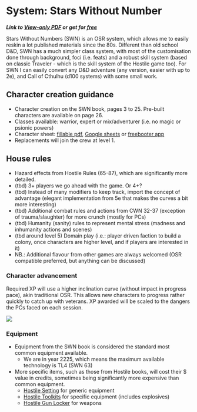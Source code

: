 # System: Stars Without Number
***Link to [View-only PDF](https://drive.google.com/file/d/1s9ThcGpnoimZm49370hdDDsfdPMftj-n/view?usp=drivesdk) or get for [free](https://www.drivethrurpg.com/product/230009/Stars-Without-Number-Revised-Edition-Free-Version)***

Stars Without Numbers (SWN) is an OSR system, which allows me to easily reskin a lot published materials since the 80s. Different than old school D&D, SWN has a much simpler class system, with most of the customisation done through background, foci (i.e. feats) and a robust skill system (based on classic Traveler - which is the skill system of the Hostile game too). For SWN I can easily convert any D&D adventure (any version, easier with up to 2e), and Call of Cthulhu (d100 systems) with some small work.

## Character creation guidance

- Character creation on the SWN book, pages 3 to 25. Pre-built characters are available on page 26.
- Classes available: warrior, expert or mix/adventurer (i.e. no magic or psionic powers)
- Character sheet: [fillable pdf](https://drive.google.com/file/d/1bM8pMgGjMKao6s-12BjnkQ9MzXhFJ8i2/view?usp=drivesdk), [Google sheets](https://docs.google.com/spreadsheets/d/19vw6EHrl_2-8BcHob2_bxvcpLnVbAHbW3StjrNEFoKg/edit#gid=1671565117) or [freebooter app](https://www.swnfreebooter.net/)
- Replacements will join the crew at level 1.

## House rules

- Hazard effects from Hostile Rules (65-87), which are significantly more detailed. 
- (tbd) 3+ players we go ahead with the game. Or 4+?
- (tbd) Instead of many modifiers to keep track, import the concept of advantage (elegant implementation from 5e that makes the curves a bit more interesting)
- (tbd) Additional combat rules and actions from CWN 32-37 (exception of trauma/slaughter) for more crunch (mostly for PCs)
- (tbd) Humanity (sanity) rules to represent mental stress (madness and inhumanity actions and scenes)
- (tbd around level 5) Domain play (i.e.: player driven faction to build a colony, once characters are higher level, and if players are interested in it)
- NB.: Additional flavour from other games are always welcomed (OSR compatible preferred, but anything can be discussed)

### Character advancement

Required XP will use a higher inclination curve (without impact in progress pace), akin traditional OSR. This allows new characters to progress rather quickly to catch up with veterans. XP awarded will be scaled to the dangers the PCs faced on each session.

![](https://i.imgur.com/DauwZK5.png)

### Equipment

- Equipment from the SWN book is considered the standard most common equipment available.
	- We are in year 2225, which means the maximum available technology is TL4 (SWN 63)
- More specific items, such as those from Hostile books, will cost their $ value in credits, sometimes being significantly more expensive than common equipment.
	- [Hostile Setting](https://drive.google.com/open?id=1fJPqFVlO9pqcjg7lMVgE9lAy4_vml6pW&usp=drive_fs) for generic equipment
	- [Hostile Toolkits](https://drive.google.com/open?id=1fL8DRXAaHosQ6aXeTCiIC1YKSVjhVCgk&usp=drive_fs) for specific equipment (includes explosives)
	- [Hostile Gun Locker](https://drive.google.com/open?id=1fKPO19H1ZY4RAQoknhycMyO8sL4MN02V&usp=drive_fs) for weapons

